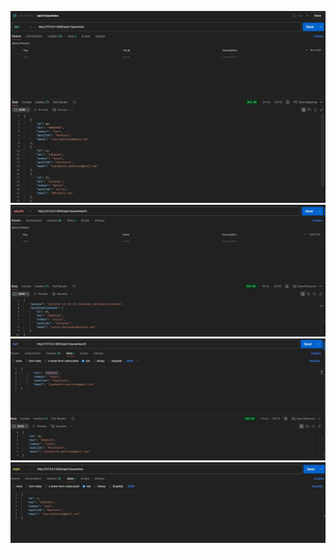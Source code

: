 ![get-pacientes](https://raw.githubusercontent.com/RaphaelNicaise/Programacion3/main/TPS/TP3/images/pacientes/get-pacientes.jpg)
![delete-paciente](https://raw.githubusercontent.com/RaphaelNicaise/Programacion3/main/TPS/TP3/images/pacientes/delete-paciente.jpg)
![put-paciente](https://raw.githubusercontent.com/RaphaelNicaise/Programacion3/main/TPS/TP3/images/pacientes/put-paciente.jpg)
![post-paciente](https://raw.githubusercontent.com/RaphaelNicaise/Programacion3/main/TPS/TP3/images/pacientes/post-paciente.jpg)

